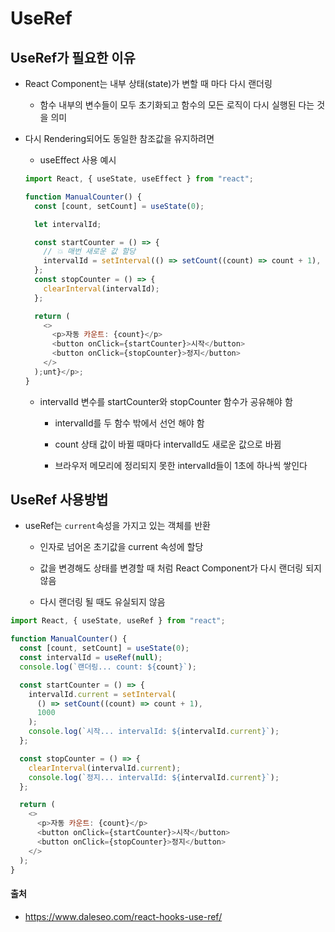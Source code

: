 # UseRef

## UseRef가 필요한 이유

- React Component는 내부 상태(state)가 변할 때 마다 다시 랜더링
  
  - 함수 내부의 변수들이 모두 초기화되고 함수의 모든 로직이 다시 실행된 다는 것을 의미

- 다시 Rendering되어도 동일한 참조값을 유지하려면
  
  - useEffect 사용 예시
  
  ```js
  import React, { useState, useEffect } from "react";
  
  function ManualCounter() {
    const [count, setCount] = useState(0);
  
    let intervalId;
  
    const startCounter = () => {
      // 💥 매번 새로운 값 할당
      intervalId = setInterval(() => setCount((count) => count + 1), 1000);
    };
    const stopCounter = () => {
      clearInterval(intervalId);
    };
  
    return (
      <>
        <p>자동 카운트: {count}</p>
        <button onClick={startCounter}>시작</button>
        <button onClick={stopCounter}>정지</button>
      </>
    );unt}</p>;
  }
  ```
  
  - intervalId 변수를 startCounter와 stopCounter 함수가 공유해야 함
    
    - intervalId를 두 함수 밖에서 선언 해야 함
    
    - count 상태 값이 바뀔 때마다 intervalId도 새로운 값으로 바뀜
    
    - 브라우저 메모리에 정리되지 못한 intervalId들이 1초에 하나씩 쌓인다

## UseRef 사용방법

- useRef는 `current`속성을 가지고 있는 객체를 반환
  
  - 인자로 넘어온 초기값을 current 속성에 할당
  
  - 값을 변경해도 상태를 변경할 때 처럼 React Component가 다시 랜더링 되지 않음
  
  - 다시 랜더링 될 때도 유실되지 않음

```js
import React, { useState, useRef } from "react";

function ManualCounter() {
  const [count, setCount] = useState(0);
  const intervalId = useRef(null);
  console.log(`랜더링... count: ${count}`);

  const startCounter = () => {
    intervalId.current = setInterval(
      () => setCount((count) => count + 1),
      1000
    );
    console.log(`시작... intervalId: ${intervalId.current}`);
  };

  const stopCounter = () => {
    clearInterval(intervalId.current);
    console.log(`정지... intervalId: ${intervalId.current}`);
  };

  return (
    <>
      <p>자동 카운트: {count}</p>
      <button onClick={startCounter}>시작</button>
      <button onClick={stopCounter}>정지</button>
    </>
  );
}
```

#### 출처

- https://www.daleseo.com/react-hooks-use-ref/
